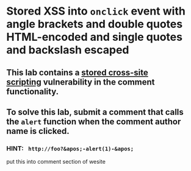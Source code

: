 # Stored XSS into `onclick` event with angle brackets and double quotes HTML-encoded and single quotes and backslash escaped

## This lab contains a [stored cross-site scripting](https://portswigger.net/web-security/cross-site-scripting/stored) vulnerability in the comment functionality.

## To solve this lab, submit a comment that calls the `alert` function when the comment author name is clicked.

### HINT: ` http://foo?&apos;-alert(1)-&apos;`

put this into comment section of wesite
